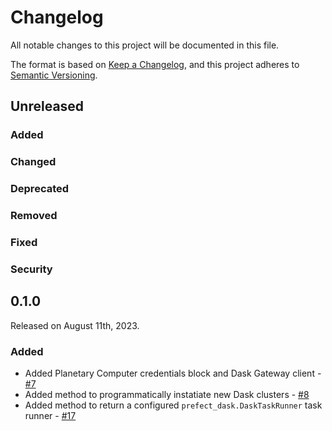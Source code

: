 # Changelog

All notable changes to this project will be documented in this file.

The format is based on [Keep a Changelog](https://keepachangelog.com/en/1.0.0/),
and this project adheres to [Semantic Versioning](https://semver.org/spec/v2.0.0.html).

## Unreleased

### Added

### Changed

### Deprecated

### Removed

### Fixed

### Security

## 0.1.0

Released on August 11th, 2023.

### Added

- Added Planetary Computer credentials block and Dask Gateway client - [#7](https://github.com/giorgiobasile/prefect-planetary-computer/pull/7)
- Added method to programmatically instatiate new Dask clusters - [#8](https://github.com/giorgiobasile/prefect-planetary-computer/pull/8)
- Added method to return a configured `prefect_dask.DaskTaskRunner` task runner - [#17](https://github.com/giorgiobasile/prefect-planetary-computer/issues/17)
